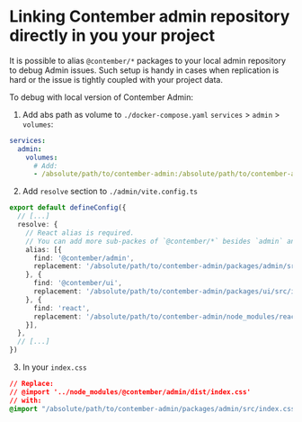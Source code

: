 # Linking Contember admin repository directly in you your project

It is possible to alias `@contember/*` packages to your local admin repository
to debug Admin issues. Such setup is handy in cases when replication is hard or
the issue is tightly coupled with your project data.

To debug with local version of Contember Admin:

1. Add abs path as volume to `./docker-compose.yaml` `services` > `admin` > `volumes`:
  ```yaml
  services:
    admin:
      volumes:
        # Add:
        - /absolute/path/to/contember-admin:/absolute/path/to/contember-admin
  ```
2. Add `resolve` section to `./admin/vite.config.ts`
  ```ts
  export default defineConfig({
    // [...]
    resolve: {
      // React alias is required.
      // You can add more sub-packes of `@contember/*` besides `admin` and `ui`
      alias: [{
        find: '@contember/admin',
        replacement: '/absolute/path/to/contember-admin/packages/admin/src/index.ts',
      }, {
        find: '@contember/ui',
        replacement: '/absolute/path/to/contember-admin/packages/ui/src/index.ts',
      }, {
        find: 'react',
        replacement: '/absolute/path/to/contember-admin/node_modules/react',
      }],
    },
    // [...]
  })
  ```
3. In your `index.css`
  ```css
  // Replace:
  // @import '../node_modules/@contember/admin/dist/index.css'
  // with:
  @import "/absolute/path/to/contember-admin/packages/admin/src/index.css";
  ```
